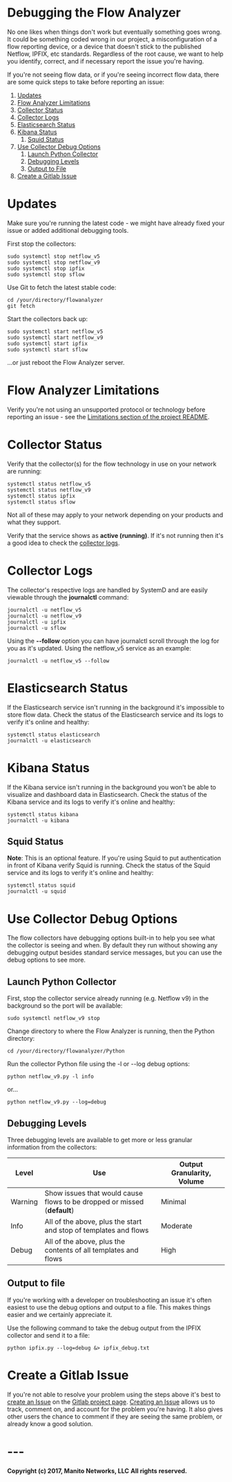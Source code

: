 # Debugging the Flow Analyzer
No one likes when things don't work but eventually something goes wrong. It could be something coded wrong in our project, a misconfiguration of a flow reporting device,
or a device that doesn't stick to the published Netflow, IPFIX, etc standards. Regardless of the root cause, we want to help you identify, correct, and if necessary report 
the issue you're having.

If you're not seeing flow data, or if you're seeing incorrect flow data, there are some quick steps to take before reporting an issue:

1. [Updates](#updates)
2. [Flow Analyzer Limitations](#flow-analyzer-limitations)
3. [Collector Status](#collector-status)
4. [Collector Logs](#collector-logs)
5. [Elasticsearch Status](#elasticsearch-status)
6. [Kibana Status](#kibana-status)
    1. [Squid Status](#squid-status)
7. [Use Collector Debug Options](#use-collector-debug-options)
    1. [Launch Python Collector](#launch-python-collector)
    2. [Debugging Levels](#debugging-levels)
    3. [Output to File](#output-to-file)
8. [Create a Gitlab Issue](#create-a-gitlab-issue)

# Updates
Make sure you're running the latest code - we might have already fixed your issue or added additional debugging tools.

First stop the collectors:
```
sudo systemctl stop netflow_v5
sudo systemctl stop netflow_v9
sudo systemctl stop ipfix
sudo systemctl stop sflow
```

Use Git to fetch the latest stable code:
```
cd /your/directory/flowanalyzer
git fetch
```

Start the collectors back up:
```
sudo systemctl start netflow_v5
sudo systemctl start netflow_v9
sudo systemctl start ipfix
sudo systemctl start sflow
```
...or just reboot the Flow Analyzer server.

# Flow Analyzer Limitations
Verify you're not using an unsupported protocol or technology before reporting an issue - see the [Limitations section of the project README](README.md#limitations).

# Collector Status
Verify that the collector(s) for the flow technology in use on your network are running:
```
systemctl status netflow_v5
systemctl status netflow_v9
systemctl status ipfix
systemctl status sflow
```
Not all of these may apply to your network depending on your products and what they support.

Verify that the service shows as **active (running)**. If it's not running then it's a good idea to check the [collector logs](#collector-logs).

# Collector Logs
The collector's respective logs are handled by SystemD and are easily viewable through the **journalctl** command:
```
journalctl -u netflow_v5
journalctl -u netflow_v9
journalctl -u ipfix
journalctl -u sflow
```

Using the **--follow** option you can have journalctl scroll through the log for you as it's updated. Using the netflow_v5 service as an example:
```
journalctl -u netflow_v5 --follow
```

# Elasticsearch Status
If the Elasticsearch service isn't running in the background it's impossible to store flow data. 
Check the status of the Elasticsearch service and its logs to verify it's online and healthy:
```
systemctl status elasticsearch
journalctl -u elasticsearch
```

# Kibana Status
If the Kibana service isn't running in the background you won't be able to visualize and dashboard data in Elasticsearch. 
Check the status of the Kibana service and its logs to verify it's online and healthy:
```
systemctl status kibana
journalctl -u kibana
```

## Squid Status
**Note**: This is an optional feature. If you're using Squid to put authentication in front of Kibana verify Squid is running. Check the status of the Squid service and its logs to verify it's online and healthy:
```
systemctl status squid
journalctl -u squid
```

# Use Collector Debug Options
The flow collectors have debugging options built-in to help you see what the collector is seeing and when. By default they
run without showing any debugging output besides standard service messages, but you can use the debug options to see more.

## Launch Python Collector
First, stop the collector service already running (e.g. Netflow v9) in the background so the port will be available:
```
sudo systemctl netflow_v9 stop
```
Change directory to where the Flow Analyzer is running, then the Python directory:
```
cd /your/directory/flowanalyzer/Python
```
Run the collector Python file using the -l or --log debug options:
```
python netflow_v9.py -l info
```
or...
```
python netflow_v9.py --log=debug
```

## Debugging Levels
Three debugging levels are available to get more or less granular information from the collectors:

Level       | Use       | Output Granularity, Volume    |
--------    | --------  | -------- |
Warning     | Show issues that would cause flows to be dropped or missed (**default**)      | Minimal |
Info        | All of the above, plus the start and stop of templates and flows              | Moderate |
Debug       | All of the above, plus the contents of all templates and flows                | High |

## Output to file
If you're working with a developer on troubleshooting an issue it's often easiest to use the debug options and output to
a file. This makes things easier and we certainly appreciate it.

Use the following command to take the debug output from the IPFIX collector and send it to a file:
```
python ipfix.py --log=debug &> ipfix_debug.txt
```

# Create a Gitlab Issue
If you're not able to resolve your problem using the steps above it's best to [create an Issue](https://gitlab.com/thart/flowanalyzer/issues) on the [Gitlab project page](https://gitlab.com/thart/flowanalyzer).
[Creating an Issue](https://gitlab.com/thart/flowanalyzer/issues) allows us to track, comment on, and account for the problem you're having. It also gives other users the 
chance to comment if they are seeing the same problem, or already know a good solution.

# ---
**Copyright (c) 2017, Manito Networks, LLC**
**All rights reserved.**